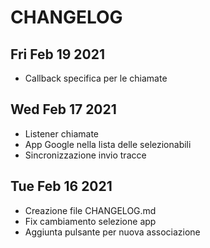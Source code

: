 # CHANGELOG

## Fri Feb 19 2021
- Callback specifica per le chiamate

## Wed Feb 17 2021
- Listener chiamate
- App Google nella lista delle selezionabili
- Sincronizzazione invio tracce

## Tue Feb 16 2021
- Creazione file CHANGELOG.md
- Fix cambiamento selezione app
- Aggiunta pulsante per nuova associazione  